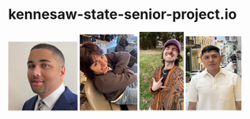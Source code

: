 # kennesaw-state-senior-project.io
<html>
  <head>
    <title> Spotify app seniot project</title>
 
  </head>
  <body>
      <img src="/groupimages/Ryan.png" alt="Photo of Ryan">
      <img src="/groupimages/Ale.png" alt="Photo of Ale">
      <img src="/groupimages/Evan.png" alt="Photo of Evan">
      <img src="/groupimages/Jose.png" alt="Photo of Jose">
    
  </body>
  
</html>
